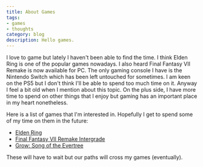```yaml
---
title: About Games
tags:
- games
- thoughts
category: blog
description: Hello games.
---
```

            
I love to game but lately I haven't been able to find the time. I think Elden Ring is one of the popular games nowadays. I also heard Final Fantasy VII Remake is now available for PC.
The only gaming console I have is the Nintendo Switch which has been left untouched for sometimes. I am keen on the PS5 but I don't think I'll be able to spend too much time on it. Anyway I feel a bit old
when I mention about this topic. On the plus side, I have more time to spend on other things that I enjoy but gaming has an important place in my heart nonetheless.

Here is a list of games that I'm interested in. Hopefully I get to spend some of my time on them in the future:
* [Elden Ring](https://en.bandainamcoent.eu/elden-ring/elden-ring)
* [Final Fantasy VII Remake Intergrade](https://ffvii-remake-intergrade.square-enix-games.com/)
* [Grow: Song of the Evertree](https://growsongoftheevertree.com/)

These will have to wait but our paths will cross my games (eventually).